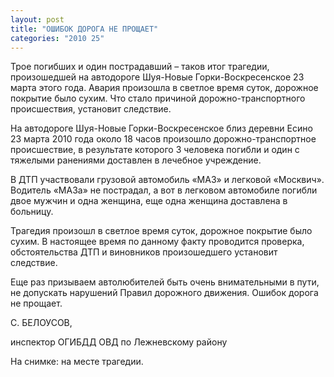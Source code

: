 ```yaml
---
layout: post
title: "ОШИБОК ДОРОГА НЕ ПРОЩАЕТ"
categories: "2010 25"
---
```


Трое погибших и один пострадавший – таков итог трагедии, произошедшей на автодороге Шуя-Новые Горки-Воскресенское 23 марта этого года. Авария произошла в светлое время суток, дорожное покрытие было сухим. Что стало причиной дорожно-транспортного происшествия, установит следствие.

На автодороге Шуя-Новые Горки-Воскресенское близ деревни Есино 23 марта 2010 года около 18 часов произошло дорожно-транспортное происшествие, в результате которого 3 человека погибли и один с тяжелыми ранениями доставлен в лечебное учреждение.

В ДТП участвовали грузовой автомобиль «МАЗ» и легковой «Москвич». Водитель «МАЗа» не пострадал, а вот в легковом автомобиле погибли двое мужчин и одна женщина, еще одна женщина доставлена в больницу.

Трагедия произошл в светлое время суток, дорожное покрытие было сухим. В настоящее время по данному факту проводится проверка, обстоятельства ДТП и виновников произошедшего установит следствие.

Еще раз призываем автолюбителей быть очень внимательными в пути, не допускать нарушений Правил дорожного движения. Ошибок дорога не прощает.

С. БЕЛОУСОВ,

инспектор ОГИБДД ОВД по Лежневскому району

На снимке: на месте трагедии.


